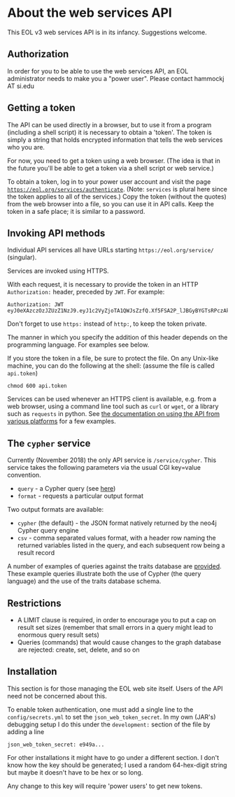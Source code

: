 # About the web services API

This EOL v3 web services API is in its infancy.  Suggestions welcome.

## Authorization

In order for you to be able to use the web services API, an EOL
administrator needs to make you a "power user". Please contact hammockj AT si.edu

## Getting a token

The API can be used directly in a browser, but to use it from a
program (including a shell script) it is necessary to obtain a
'token'.  The token is simply a string that holds encrypted information
that tells the web services who you are.

For now, you need to get a token using a web browser.  (The idea is
that in the future you'll be able to get a token via a shell script or
web service.)

To obtain a token, log in to your power user account and visit the page
[`https://eol.org/services/authenticate`](https://eol.org/services/authenticate).
(Note: `services` is plural here since the token applies to all of the
services.)  Copy the token (without the quotes) from the web browser
into a file, so you can use it in API calls.  Keep the token in a safe
place; it is similar to a password.

## Invoking API methods

Individual API services all have URLs starting `https://eol.org/service/` (singular).

Services are invoked using HTTPS.

With each request, it is necessary to provide the token in an HTTP
`Authorization:` header, preceded by `JWT`.  For example:

    Authorization: JWT eyJ0eXAzczOzJZUzZ1NzJ9.eyJ1c2VyZjoTA1QWJsZzfQ.Xf5FSA2P_lJBGyBYGTsRPczAkg

Don't forget to use `https:` instead of `http:`, to keep the token private.

The manner in which you specify the addition of this header depends on
the programming language.  For examples see below.

If you store the token in a file, be sure to protect the file.  On any
Unix-like machine, you can do the following at the shell: (assume the
file is called `api.token`)

    chmod 600 api.token

Services can be used whenever an HTTPS client is available, e.g. from
a web browser, using a command line tool such as `curl` or `wget`, or
a library such as `requests` in python.  See [the documentation on
using the API from various platforms](api-access.md) for a few
examples.

## The `cypher` service

Currently (November 2018) the only API service is `/service/cypher`.
This service takes the following parameters via the usual CGI
key=value convention.

 - `query` - a Cypher query (see [here](https://neo4j.com/docs/developer-manual/current/cypher/))
 - `format` - requests a particular output format

Two output formats are available:

 - `cypher` (the default) - the JSON format natively returned by the neo4j Cypher query engine
 - `csv` - comma separated values format, with a header row naming the returned variables listed in the query, and each subsequent row being a result record

A number of examples of queries against the traits database are
[provided](query-examples.md).
These example queries illustrate both the use of Cypher (the query
language) and the use of the traits database schema.


## Restrictions

* A LIMIT clause is required, in order to encourage you to put a cap on
  result set sizes (remember that small errors in a query might lead to 
  enormous query result sets)
* Queries (commands) that would cause changes to the graph database
  are rejected: create, set, delete, and so on


## Installation

This section is for those managing the EOL web site itself.  Users of
the API need not be concerned about this.

To enable token authentication, one must add a single line to the
`config/secrets.yml` to set the `json_web_token_secret`.
In my own (JAR's) debugging setup I do this under the `development:`
section of the file by adding a line

    json_web_token_secret: e949a...

For other installations it might have to go under a different section.
I don't know how the key should be generated; I used a random
64-hex-digit string but maybe it doesn't have to be hex or so long.

Any change to this key will require 'power users' to get new tokens.
